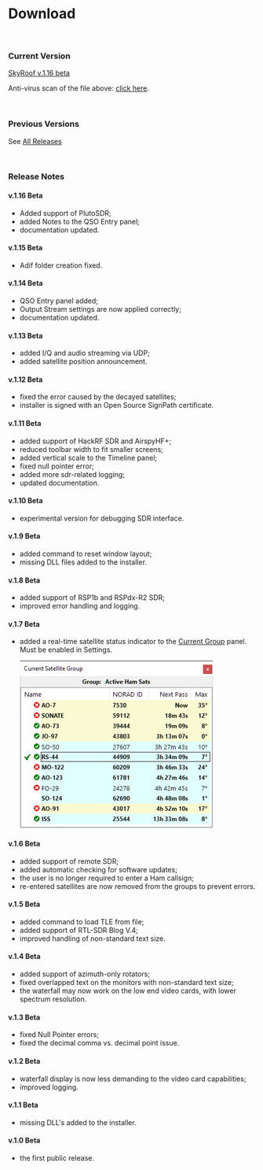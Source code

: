 # Download

<br>

### Current Version

[SkyRoof v.1.16 beta](https://github.com/VE3NEA/SkyRoof/releases/download/v.1.16-beta/SkyRoofSetup-v.1.16-beta.zip)

Anti-virus scan of the file above:
[click here](https://www.virustotal.com/gui/url/49fb37a2d132bf653c4df7960597657c6ab2bc4112c43f26ada340b2e488409c).

<br>

### Previous Versions

See [All Releases](https://github.com/VE3NEA/SkyRoof/releases)

<br>

### Release Notes

#### v.1.16 Beta

- Added support of PlutoSDR;
- added Notes to the QSO Entry panel;
- documentation updated.

#### v.1.15 Beta

- Adif folder creation fixed.

#### v.1.14 Beta

- QSO Entry panel added;
- Output Stream settings are now applied correctly;
- documentation updated.

#### v.1.13 Beta

- added I/Q and audio streaming via UDP;
- added satellite position announcement.

#### v.1.12 Beta

- fixed the error caused by the decayed satellites;
- installer is signed with an Open Source SignPath certificate.

#### v.1.11 Beta

- added support of HackRF SDR and AirspyHF+;
- reduced toolbar width to fit smaller screens;
- added vertical scale to the Timeline panel;
- fixed null pointer error;
- added more sdr-related logging;
- updated documentation.

#### v.1.10 Beta

- experimental version for debugging SDR interface.

#### v.1.9 Beta

- added command to reset window layout;
- missing DLL files added to the installer.

#### v.1.8 Beta

- added support of RSP1b and RSPdx-R2 SDR;
- improved error handling and logging.

#### v.1.7 Beta

- added a real-time satellite status indicator to the
[Current Group](users_guide/current_group_panel.md) panel. Must be enabled in Settings.

    ![Current Group](images/current_group.png)

#### v.1.6 Beta

- added support of remote SDR;
- added automatic checking for software updates;
- the user is no longer required to enter a Ham callsign;
- re-entered satellites are now removed from the groups to prevent errors.

#### v.1.5 Beta

- added command to load TLE from file;
- added support of RTL-SDR Blog V.4;
- improved handling of non-standard text size.

#### v.1.4 Beta

- added support of azimuth-only rotators;
- fixed overlapped text on the monitors with non-standard text size;
- the waterfall may now work on the low end video cards, with lower spectrum resolution.

#### v.1.3 Beta

- fixed Null Pointer errors;
- fixed the decimal comma vs. decimal point issue.

#### v.1.2 Beta

- waterfall display is now less demanding to the video card capabilities;
- improved logging.

#### v.1.1 Beta

- missing DLL's added to the installer.

#### v.1.0 Beta

- the first public release.
